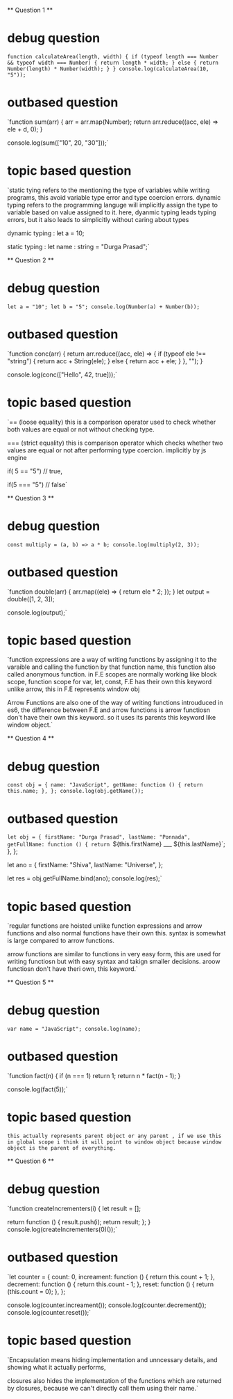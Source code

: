 ** Question 1 **

# debug question

`function calculateArea(length, width) {
  if (typeof length === Number && typeof width === Number) {
    return length * width;
  } else {
    return Number(length) * Number(width);
  }
}
console.log(calculateArea(10, "5"));`

# outbased question

`function sum(arr) {
arr = arr.map(Number);
return arr.reduce((acc, ele) => ele + d, 0);
}

console.log(sum(["10", 20, "30"]));`

# topic based question

`static tying refers to the mentioning the type of variables while writing programs, this avoid variable type error and type coercion errors.
dynamic typing refers to the programming languge will implicitly assign the type to variable based on value assigned to it. here,
dyanmic typing leads typing errors, but it also leads to simplicitly without caring about types

dynamic typing : let a = 10;

static typing : let name : string = "Durga Prasad";`

** Question 2 **

# debug question

`let a = "10";
let b = "5";
console.log(Number(a) + Number(b));`

# outbased question

`function conc(arr) {
return arr.reduce((acc, ele) => {
if (typeof ele !== "string") {
return acc + String(ele);
} else {
return acc + ele;
}
}, "");
}

console.log(conc(["Hello", 42, true]));`

# topic based question

`== (loose equality) this is a comparison operator used to check whether both values are equal or not without checking type.

=== (strict equality) this is comparison operator which checks whether two values are equal or not after performing type coercion.
implicitly by js engine

if( 5 == "5") // true,

if(5 === "5") // false`

** Question 3 **

# debug question

`const multiply = (a, b) => a * b;
console.log(multiply(2, 3));`

# outbased question

`function double(arr) {
arr.map((ele) => {
return ele \* 2;
});
}
let output = double([1, 2, 3]);

console.log(output);`

# topic based question

`function expressions are a way of writing functions by assigning it to the varaible and calling the function by that function name,
this function also called anonymous function. in F.E scopes are normally working like block scope, function scope for var, let, const,
F.E has their own this keyword unlike arrow, this in F.E represents window obj

Arrow Functions are also one of the way of writing functions introuduced in es6, the difference between F.E and arrow functions is arrow functiosn don't have their own this keyword.
so it uses its parents this keyword like window object.`

** Question 4 **

# debug question

`const obj = {
  name: "JavaScript",
  getName: function () {
    return this.name;
  },
};
console.log(obj.getName());`

# outbased question

`let obj = {
  firstName: "Durga Prasad",
  lastName: "Ponnada",
  getFullName: function () {
    return `${this.firstName} \_\_\_ ${this.lastName}`;
},
};

let ano = {
firstName: "Shiva",
lastName: "Universe",
};

let res = obj.getFullName.bind(ano);
console.log(res);`

# topic based question

`regular functions are hoisted unlike function expressions and arrow functions and also normal functions have their own this. syntax is somewhat is large compared to arrow functions.

arrow functions are similar to functions in very easy form, this are used for writing functiosn but with easy syntax and takign smaller decisions. aroow functiosn don't have theri own,
this keyword.`

** Question 5 **

# debug question

`var name = "JavaScript";
console.log(name);`

# outbased question

`function fact(n) {
if (n === 1) return 1;
return n \* fact(n - 1);
}

console.log(fact(5));`

# topic based question

`this actually represents parent object or any parent , if we use this in global scope i think it will point to window object
because window object is the parent of everything.`

** Question 6 **

# debug question

`function createIncrementers(i) {
let result = [];

return function () {
result.push(i);
return result;
};
}
console.log(createIncrementers(0)());`

# outbased question

`let counter = {
count: 0,
increament: function () {
return this.count + 1;
},
decrement: function () {
return this.count - 1;
},
reset: function () {
return (this.count = 0);
},
};

console.log(counter.increament());
console.log(counter.decrement());
console.log(counter.reset());`

# topic based question

`Encapsulation means hiding implementation and unncessary details, and showing what it actually performs,

closures also hides the implementation of the functions which are returned by closures, because we can't directly
call them using their name.`
